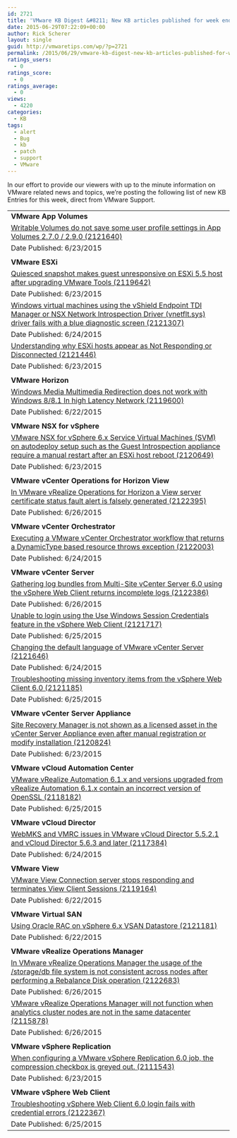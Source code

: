 ```yaml
---
id: 2721
title: 'VMware KB Digest &#8211; New KB articles published for week ending 6/27/15'
date: 2015-06-29T07:22:09+00:00
author: Rick Scherer
layout: single
guid: http://vmwaretips.com/wp/?p=2721
permalink: /2015/06/29/vmware-kb-digest-new-kb-articles-published-for-week-ending-62715/
ratings_users:
  - 0
ratings_score:
  - 0
ratings_average:
  - 0
views:
  - 4220
categories:
  - KB
tags:
  - alert
  - Bug
  - kb
  - patch
  - support
  - VMware
---
```

In our effort to provide our viewers with up to the minute information on VMware related news and topics, we&#8217;re posting the following list of new KB Entries for this week, direct from VMware Support.

<!--more-->

<table border="0" cellspacing="0" cellpadding="0">
  <tr>
    <td valign="top" width="727">
      <strong>VMware App Volumes</strong>
    </td>
  </tr>
  
  <tr>
    <td valign="top" width="727">
      <a href="http://vmw.re/1HssRWf">Writable Volumes do not save some user profile settings in App Volumes 2.7.0 / 2.9.0 (2121640)</a>
    </td>
  </tr>
  
  <tr>
    <td valign="top" width="727">
      Date Published: 6/23/2015
    </td>
  </tr>
  
  <tr>
    <td valign="top" width="727">
    </td>
  </tr>
  
  <tr>
    <td valign="top" width="727">
      <strong>VMware ESXi</strong>
    </td>
  </tr>
  
  <tr>
    <td valign="top" width="727">
      <a href="http://vmw.re/1IGeBUs">Quiesced snapshot makes guest unresponsive on ESXi 5.5 host after upgrading VMware Tools (2119642)</a>
    </td>
  </tr>
  
  <tr>
    <td valign="top" width="727">
      Date Published: 6/23/2015
    </td>
  </tr>
  
  <tr>
    <td valign="top" width="727">
      <a href="http://vmw.re/1HssRWj">Windows virtual machines using the vShield Endpoint TDI Manager or NSX Network Introspection Driver (vnetflt.sys) driver fails with a blue diagnostic screen (2121307)</a>
    </td>
  </tr>
  
  <tr>
    <td valign="top" width="727">
      Date Published: 6/24/2015
    </td>
  </tr>
  
  <tr>
    <td valign="top" width="727">
      <a href="http://vmw.re/1HssPO2">Understanding why ESXi hosts appear as Not Responding or Disconnected (2121446)</a>
    </td>
  </tr>
  
  <tr>
    <td valign="top" width="727">
      Date Published: 6/23/2015
    </td>
  </tr>
  
  <tr>
    <td valign="top" width="727">
    </td>
  </tr>
  
  <tr>
    <td valign="top" width="727">
      <strong>VMware Horizon </strong>
    </td>
  </tr>
  
  <tr>
    <td valign="top" width="727">
      <a href="http://vmw.re/1HssRWm">Windows Media Multimedia Redirection does not work with Windows 8/8.1 In high Latency Network (2119600)</a>
    </td>
  </tr>
  
  <tr>
    <td valign="top" width="727">
      Date Published: 6/22/2015
    </td>
  </tr>
  
  <tr>
    <td valign="top" width="727">
    </td>
  </tr>
  
  <tr>
    <td valign="top" width="727">
      <strong>VMware NSX for vSphere</strong>
    </td>
  </tr>
  
  <tr>
    <td valign="top" width="727">
      <a href="http://vmw.re/1IGeBnt">VMware NSX for vSphere 6.x Service Virtual Machines (SVM) on autodeploy setup such as the Guest Introspection appliance require a manual restart after an ESXi host reboot (2120649)</a>
    </td>
  </tr>
  
  <tr>
    <td valign="top" width="727">
      Date Published: 6/23/2015
    </td>
  </tr>
  
  <tr>
    <td valign="top" width="727">
    </td>
  </tr>
  
  <tr>
    <td valign="top" width="727">
      <strong>VMware vCenter Operations for Horizon View</strong>
    </td>
  </tr>
  
  <tr>
    <td valign="top" width="727">
      <a href="http://vmw.re/1HssPO7">In VMware vRealize Operations for Horizon a View server certificate status fault alert is falsely generated (2122395)</a>
    </td>
  </tr>
  
  <tr>
    <td valign="top" width="727">
      Date Published: 6/26/2015
    </td>
  </tr>
  
  <tr>
    <td valign="top" width="727">
    </td>
  </tr>
  
  <tr>
    <td valign="top" width="727">
      <strong>VMware vCenter Orchestrator</strong>
    </td>
  </tr>
  
  <tr>
    <td valign="top" width="727">
      <a href="http://vmw.re/1IGeBny">Executing a VMware vCenter Orchestrator workflow that returns a DynamicType based resource throws exception (2122003)</a>
    </td>
  </tr>
  
  <tr>
    <td valign="top" width="727">
      Date Published: 6/24/2015
    </td>
  </tr>
  
  <tr>
    <td valign="top" width="727">
    </td>
  </tr>
  
  <tr>
    <td valign="top" width="727">
      <strong>VMware vCenter Server</strong>
    </td>
  </tr>
  
  <tr>
    <td valign="top" width="727">
      <a href="http://vmw.re/1IGeBnz">Gathering log bundles from Multi-Site vCenter Server 6.0 using the vSphere Web Client returns incomplete logs (2122386)</a>
    </td>
  </tr>
  
  <tr>
    <td valign="top" width="727">
      Date Published: 6/26/2015
    </td>
  </tr>
  
  <tr>
    <td valign="top" width="727">
      <a href="http://vmw.re/1HssScB">Unable to login using the Use Windows Session Credentials feature in the vSphere Web Client (2121717)</a>
    </td>
  </tr>
  
  <tr>
    <td valign="top" width="727">
      Date Published: 6/25/2015
    </td>
  </tr>
  
  <tr>
    <td valign="top" width="727">
      <a href="http://vmw.re/1IGeBDO">Changing the default language of VMware vCenter Server (2121646)</a>
    </td>
  </tr>
  
  <tr>
    <td valign="top" width="727">
      Date Published: 6/24/2015
    </td>
  </tr>
  
  <tr>
    <td valign="top" width="727">
      <a href="http://vmw.re/1HssScE">Troubleshooting missing inventory items from the vSphere Web Client 6.0 (2121185)</a>
    </td>
  </tr>
  
  <tr>
    <td valign="top" width="727">
      Date Published: 6/25/2015
    </td>
  </tr>
  
  <tr>
    <td valign="top" width="727">
    </td>
  </tr>
  
  <tr>
    <td valign="top" width="727">
      <strong>VMware vCenter Server Appliance</strong>
    </td>
  </tr>
  
  <tr>
    <td valign="top" width="727">
      <a href="http://vmw.re/1HssPOb">Site Recovery Manager is not shown as a licensed asset in the vCenter Server Appliance even after manual registration or modify installation (2120824)</a>
    </td>
  </tr>
  
  <tr>
    <td valign="top" width="727">
      Date Published: 6/23/2015
    </td>
  </tr>
  
  <tr>
    <td valign="top" width="727">
    </td>
  </tr>
  
  <tr>
    <td valign="top" width="727">
      <strong>VMware vCloud Automation Center</strong>
    </td>
  </tr>
  
  <tr>
    <td valign="top" width="727">
      <a href="http://vmw.re/1HssScF">VMware vRealize Automation 6.1.x and versions upgraded from vRealize Automation 6.1.x contain an incorrect version of OpenSSL (2118182)</a>
    </td>
  </tr>
  
  <tr>
    <td valign="top" width="727">
      Date Published: 6/25/2015
    </td>
  </tr>
  
  <tr>
    <td valign="top" width="727">
    </td>
  </tr>
  
  <tr>
    <td valign="top" width="727">
      <strong>VMware vCloud Director</strong>
    </td>
  </tr>
  
  <tr>
    <td valign="top" width="727">
      <a href="http://vmw.re/1IGeBDP">WebMKS and VMRC issues in VMware vCloud Director 5.5.2.1 and vCloud Director 5.6.3 and later (2117384)</a>
    </td>
  </tr>
  
  <tr>
    <td valign="top" width="727">
      Date Published: 6/24/2015
    </td>
  </tr>
  
  <tr>
    <td valign="top" width="727">
    </td>
  </tr>
  
  <tr>
    <td valign="top" width="727">
      <strong>VMware View </strong>
    </td>
  </tr>
  
  <tr>
    <td valign="top" width="727">
      <a href="http://vmw.re/1IGeCaS">VMware View Connection server stops responding and terminates View Client Sessions (2119164)</a>
    </td>
  </tr>
  
  <tr>
    <td valign="top" width="727">
      Date Published: 6/22/2015
    </td>
  </tr>
  
  <tr>
    <td valign="top" width="727">
    </td>
  </tr>
  
  <tr>
    <td valign="top" width="727">
      <strong>VMware Virtual SAN</strong>
    </td>
  </tr>
  
  <tr>
    <td valign="top" width="727">
      <a href="http://vmw.re/1HssQ4s">Using Oracle RAC on vSphere 6.x VSAN Datastore (2121181)</a>
    </td>
  </tr>
  
  <tr>
    <td valign="top" width="727">
      Date Published: 6/22/2015
    </td>
  </tr>
  
  <tr>
    <td valign="top" width="727">
    </td>
  </tr>
  
  <tr>
    <td valign="top" width="727">
      <strong>VMware vRealize Operations Manager</strong>
    </td>
  </tr>
  
  <tr>
    <td valign="top" width="727">
      <a href="http://vmw.re/1HssQ4v">In VMware vRealize Operations Manager the usage of the /storage/db file system is not consistent across nodes after performing a Rebalance Disk operation (2122683)</a>
    </td>
  </tr>
  
  <tr>
    <td valign="top" width="727">
      Date Published: 6/26/2015
    </td>
  </tr>
  
  <tr>
    <td valign="top" width="727">
      <a href="http://vmw.re/1IGeCaV">VMware vRealize Operations Manager will not function when analytics cluster nodes are not in the same datacenter (2115878)</a>
    </td>
  </tr>
  
  <tr>
    <td valign="top" width="727">
      Date Published: 6/26/2015
    </td>
  </tr>
  
  <tr>
    <td valign="top" width="727">
    </td>
  </tr>
  
  <tr>
    <td valign="top" width="727">
      <strong>VMware vSphere Replication</strong>
    </td>
  </tr>
  
  <tr>
    <td valign="top" width="727">
      <a href="http://vmw.re/1IGeCaW">When configuring a VMware vSphere Replication 6.0 job, the compression checkbox is greyed out. (2111543)</a>
    </td>
  </tr>
  
  <tr>
    <td valign="top" width="727">
      Date Published: 6/23/2015
    </td>
  </tr>
  
  <tr>
    <td valign="top" width="727">
    </td>
  </tr>
  
  <tr>
    <td valign="top" width="727">
      <strong>VMware vSphere Web Client</strong>
    </td>
  </tr>
  
  <tr>
    <td valign="top" width="727">
      <a href="http://vmw.re/1HssScK">Troubleshooting vSphere Web Client 6.0 login fails with credential errors (2122367)</a>
    </td>
  </tr>
  
  <tr>
    <td valign="top" width="727">
      Date Published: 6/25/2015
    </td>
  </tr>
</table>

<div class="feedflare">
</div>
